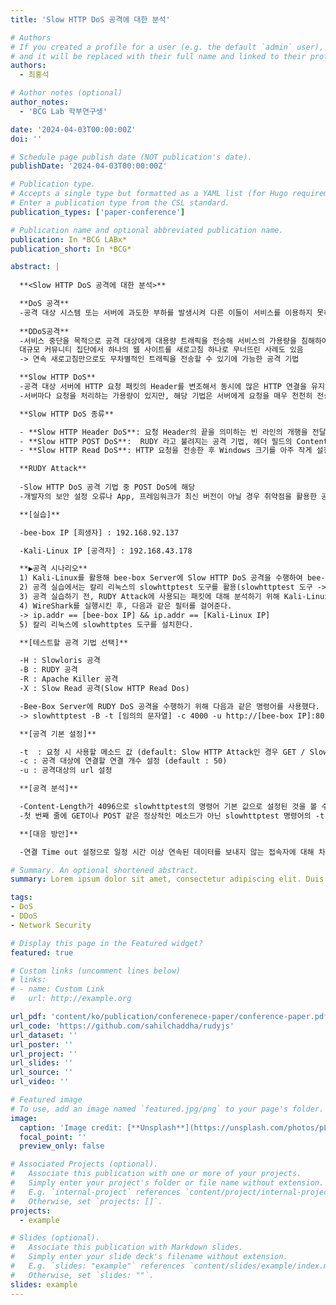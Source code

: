 ```yaml
---
title: 'Slow HTTP DoS 공격에 대한 분석'

# Authors
# If you created a profile for a user (e.g. the default `admin` user), write the username (folder name) here
# and it will be replaced with their full name and linked to their profile.
authors:
  - 최홍석

# Author notes (optional)
author_notes:
  - 'BCG Lab 학부연구생'

date: '2024-04-03T00:00:00Z'
doi: ''

# Schedule page publish date (NOT publication's date).
publishDate: '2024-04-03T00:00:00Z'

# Publication type.
# Accepts a single type but formatted as a YAML list (for Hugo requirements).
# Enter a publication type from the CSL standard.
publication_types: ['paper-conference']

# Publication name and optional abbreviated publication name.
publication: In *BCG LABx*
publication_short: In *BCG*

abstract: |
 
  **<Slow HTTP DoS 공격에 대한 분석>**

  **DoS 공격**
  -공격 대상 시스템 또는 서버에 과도한 부하를 발생시켜 다른 이들이 서비스를 이용하지 못하도록 방해하는 공격 기법
 
  **DDoS공격**
  -서비스 중단을 목적으로 공격 대상에게 대용량 트래픽을 전송해 서비스의 가용량을 침해하여 다른 이용자가 서비스를 이용하지 못하도록 방해하는 공격
  대규모 커뮤니티 집단에서 하나의 웹 사이트를 새로고침 하나로 무너뜨린 사례도 있음
  -> 연속 새로고침만으로도 무차별적인 트래픽을 전송할 수 있기에 가능한 공격 기법

  **Slow HTTP DoS** 
  -공격 대상 서버에 HTTP 요청 패킷의 Header를 변조해서 동시에 많은 HTTP 연결을 유지하여 서버의 가용량을 침해하는 DoS 공격 기법
  -서버마다 요청을 처리하는 가용량이 있지만, 해당 기법은 서버에게 요청을 매우 천천히 전송하거나 Header를 변조하여 요청이 끝나도 연결을 끊지 못하도록 하는 공격기법

  **Slow HTTP DoS 종류**

  - **Slow HTTP Header DoS**: 요청 Header의 끝을 의미하는 빈 라인의 개행을 전달하지 않고, 지속적으로 불필요한 Header를 추가하여 연결 상태를 유지하는 공격기법
  - **Slow HTTP POST DoS**:  RUDY 라고 불려지는 공격 기법, 헤더 필드의 Content-Length를 비정상적으로 크게 설정한 후, 매우 작은 데이터를 천천히 웹 서버에 전송하여 연결 상태를 유지하여 웹 서버의 가용량을 침해하는 공격
  - **Slow HTTP Read DoS**: HTTP 요청을 전송한 후 Windows 크기를 아주 작게 설정하여 연결 상태를 유지하며 웹 서버의 가용량을 침해하는 공격(무한  대기 상태)

  **RUDY Attack**
 
  -Slow HTTP DoS 공격 기법 중 POST DoS에 해당
  -개발자의 보안 설정 오류나 App, 프레임워크가 최신 버전이 아닐 경우 취약점을 활용한 공격 기법 중 하나

  **[실습]**

  -bee-box IP [희생자] : 192.168.92.137

  -Kali-Linux IP [공격자] : 192.168.43.178

  **▶공격 시나리오**
  1) Kali-Linux를 활용해 bee-box Server에 Slow HTTP DoS 공격을 수행하여 bee-box Server의 가용량을 모두 차지하여 다른 사용자가 접속하지 못하게 한다.
  2) 공격 실습에서는 칼리 리눅스의 slowhttptest 도구를 활용(slowhttptest 도구 -> Slow HTTP DoS 공격 테스트 도구)
  3) 공격 실습하기 전, RUDY Attack에 사용되는 패킷에 대해 분석하기 위해 Kali-Linux에서 WireShark를 실행킨다.
  4) WireShark를 실행시킨 후, 다음과 같은 필터를 걸어준다.
  -> ip.addr == [bee-box IP] && ip.addr == [Kali-Linux IP]
  5) 칼리 리눅스에 slowhttptes 도구를 설치한다.

  **[테스트할 공격 기법 선택]**

  -H : Slowloris 공격
  -B : RUDY 공격
  -R : Apache Killer 공격
  -X : Slow Read 공격(Slow HTTP Read Dos)

  -Bee-Box Server에 RUDY DoS 공격을 수행하기 위해 다음과 같은 명령어를 사용했다.
  -> slowhttptest -B -t [임의의 문자열] -c 4000 -u http://[bee-box IP]:80

  **[공격 기본 설정]**

  -t  : 요청 시 사용할 메소드 값 (default: Slow HTTP Attack인 경우 GET / Slow HTTP Body Attack인 경우 POST)
  -c : 공격 대상에 연결할 연결 개수 설정 (default : 50)
  -u : 공격대상의 url 설정

  **[공격 분석]**

  -Content-Length가 4096으로 slowhttptest의 명령어 기본 값으로 설정된 것을 볼 수 있고, body 영역에 랜덤한 문자열이 들어감을 확인
  -첫 번째 줄에 GET이나 POST 같은 정상적인 메소드가 아닌 slowhttptest 명령어의 -t 옵션으로 지정한 값이 메소드로 들어감

  **[대응 방안]**

  -연결 Time out 설정으로 일정 시간 이상 연속된 데이터를 보내지 않는 접속자에 대해 차단

# Summary. An optional shortened abstract.
summary: Lorem ipsum dolor sit amet, consectetur adipiscing elit. Duis posuere tellus ac convallis placerat. Proin tincidunt magna sed ex sollicitudin condimentum.

tags:
- DoS
- DDoS
- Network Security

# Display this page in the Featured widget?
featured: true

# Custom links (uncomment lines below)
# links:
# - name: Custom Link
#   url: http://example.org

url_pdf: 'content/ko/publication/conferenece-paper/conference-paper.pdf'
url_code: 'https://github.com/sahilchaddha/rudyjs'
url_dataset: ''
url_poster: ''
url_project: ''
url_slides: ''
url_source: ''
url_video: ''

# Featured image
# To use, add an image named `featured.jpg/png` to your page's folder.
image:
  caption: 'Image credit: [**Unsplash**](https://unsplash.com/photos/pLCdAaMFLTE)'
  focal_point: ''
  preview_only: false

# Associated Projects (optional).
#   Associate this publication with one or more of your projects.
#   Simply enter your project's folder or file name without extension.
#   E.g. `internal-project` references `content/project/internal-project/index.md`.
#   Otherwise, set `projects: []`.
projects:
  - example

# Slides (optional).
#   Associate this publication with Markdown slides.
#   Simply enter your slide deck's filename without extension.
#   E.g. `slides: "example"` references `content/slides/example/index.md`.
#   Otherwise, set `slides: ""`.
slides: example
---
```


